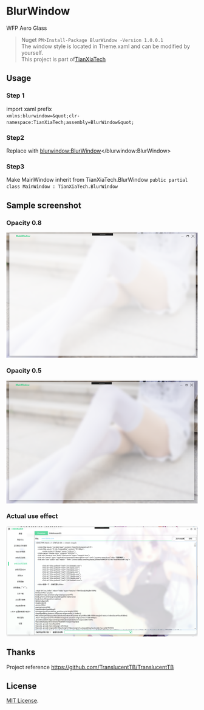 # BlurWindow
WFP Aero Glass

> Nuget
`
PM>Install-Package BlurWindow -Version 1.0.0.1
`  
> The window style is located in Theme.xaml and can be modified by yourself.  
> This project is part of[TianXiaTech](https://github.com/TianXiaTech)

## Usage
### Step 1
import xaml prefix  
`
xmlns:blurwindow=&quot;clr-namespace:TianXiaTech;assembly=BlurWindow&quot;
`

### Step2
Replace <Window></Window> with <blurwindow:BlurWindow></blurwindow:BlurWindow>

### Step3  
Make MainWindow inherit from TianXiaTech.BlurWindow
`
public partial class MainWindow : TianXiaTech.BlurWindow
`

## Sample screenshot

### Opacity 0.8
<p align="center">
 <img align="center" alt="demo" src="ScreenShots/1.png" />
</p>

### Opacity 0.5
<p align="center">
 <img align="center" alt="demo" src="ScreenShots/2.png" />
</p>

### Actual use effect
<p align="center">
 <img align="center" alt="start up" src="ScreenShots/3.png" />
</p>

## Thanks
Project reference https://github.com/TranslucentTB/TranslucentTB

## License

[MIT License](LICENSE).



